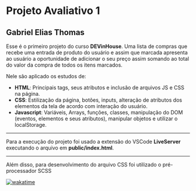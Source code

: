 # Projeto Avaliativo 1

## Gabriel Elias Thomas

Esse é o primeiro projeto do curso **DEVinHouse**. Uma lista de compras que recebe uma entrada de produto do usuário e assim que marcada apresenta ao usuário a oportunidade de adicionar o seu preço assim somando ao total do valor da compra de todos os itens marcados.

Nele são aplicado os estudos de:
- **HTML**: Principais tags, seus atributos e inclusão de arquivos JS e CSS na página.
- **CSS**: Estilização da página, botões, inputs, alteração de atributos dos elementos da tela de acordo com interação do usuário.
- **Javascript**: Variáveis, Arrays, funções, classes, manipulação do DOM (eventos, elementos e seus atributos), manipular objetos e utilizar o localStorage.

---

Para a execução do projeto foi usado a extensão do VSCode **LiveServer** executando o arquivo em **public/index.html**.

---

Além disso, para desenvolvimento do arquivo CSS foi utilizado o pré-processador SCSS

[![wakatime](https://wakatime.com/badge/user/76d904ba-8aea-4f36-aff8-a2c863032956/project/42806f22-37af-46a8-99f5-f19e593c667e.svg)](https://wakatime.com/badge/user/76d904ba-8aea-4f36-aff8-a2c863032956/project/42806f22-37af-46a8-99f5-f19e593c667e)
